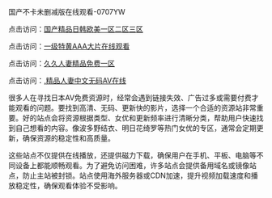 国产不卡未删减版在线观看-0707YW

点击访问：<a href="https://fdhf-454.pages.dev/">国产精品日韩欧美一区二区三区</a>

点击访问：<a href="https://bered.pages.dev/">一级特黄AAA大片在线观看</a>

点击访问：<a href="https://rtj-3zo.pages.dev/">久久人妻精品免费一区</a>

点击访问：<a href="https://vassv.pages.dev/">,精品人妻中文无码AV在线</a>

很多人在寻找日本AV免费资源时，经常会遇到链接失效、广告过多或需要付费才能观看的问题。要找到高清、无码、更新快的影片，选择一个合适的资源站非常重要。好的站点会将资源根据类型、女优和更新频率进行清晰分类，帮助用户快速找到自己想看的内容。像波多野结衣、明日花绮罗等热门女优的专区，通常会定期更新，确保资源的稳定性和高质量。

这些站点不仅提供在线播放，还提供磁力下载，确保用户在手机、平板、电脑等不同设备上都能顺畅观看。为了避免访问困难，许多站点会提供备用域名或镜像站点，防止主站被封锁。站点使用海外服务器或CDN加速，提升视频加载速度和播放稳定性，确保观看体验不受影响。

<span style="display:none;">[Canonical link]( https://github.com/jd20250707/jd13 ）</span>
